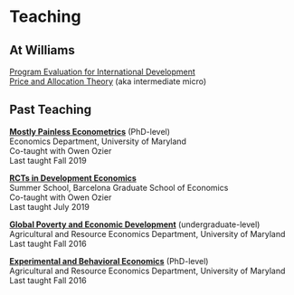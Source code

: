 # Teaching

## At Williams

[Program Evaluation for International Development](econ379.html)  
[Price and Allocation Theory](https://glow.williams.edu/courses/3010522) (aka intermediate micro)  


## Past Teaching 

[**Mostly Painless Econometrics**](http://economics.ozier.com/econ626/) (PhD-level)  
Economics Department, University of Maryland  
Co-taught with Owen Ozier  
Last taught Fall 2019  

[**RCTs in Development Economics**](http://economics.ozier.com/bgse-2019/)  
Summer School, Barcelona Graduate School of Economics  
Co-taught with Owen Ozier  
Last taught July 2019  

[**Global Poverty and Economic Development**](http://pamjakiela.com/arec345.htm) (undergraduate-level)  
Agricultural and Resource Economics Department, University of Maryland  
Last taught Fall 2016  

[**Experimental and Behavioral Economics**](http://pamjakiela.com/arec815.htm) (PhD-level)  
Agricultural and Resource Economics Department, University of Maryland  
Last taught Fall 2016  
